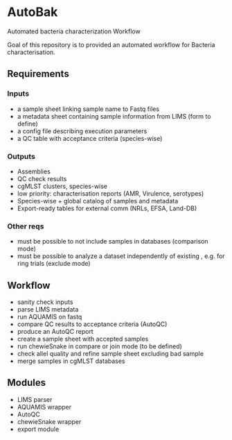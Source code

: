 # AutoBak
Automated bacteria characterization Workflow

Goal of this repository is to provided an automated workflow 
for Bacteria characterisation.

## Requirements
### Inputs
* a sample sheet linking sample name to Fastq files
* a metadata sheet containing sample information from LIMS (form to define)
* a config file describing execution parameters 
* a QC table with acceptance criteria (species-wise)

### Outputs
* Assemblies
* QC check results
* cgMLST clusters, species-wise
* low priority: characterisation reports (AMR, Virulence, serotypes)
* Species-wise  + global catalog of samples and metadata
* Export-ready tables for external comm (NRLs, EFSA, Land-DB)

### Other reqs
* must be possible to not include samples in databases (comparison mode)
* must be possible to analyze a dataset independently of existing , e.g. for ring trials (exclude mode)

## Workflow 
* sanity check inputs
* parse LIMS metadata
* run AQUAMIS on fastq
* compare QC results to acceptance criteria (AutoQC)
* produce an AutoQC report
* create a sample sheet with accepted samples
* run chewieSnake in compare or join mode (to be defined)
* check allel quality and refine sample sheet excluding bad sample
* merge samples in cgMLST databases

## Modules
* LIMS parser
* AQUAMIS wrapper
* AutoQC
* chewieSnake wrapper
* export module
